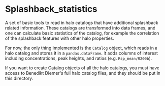# Splashback_statistics
A set of basic tools to read in halo catalogs that have additional splashback related information. These catalogs are transformed into data frames, and one can calculate basic statistics of the catalog, for example the correlation of the splashback features with other halo properties.

For now, the only thing implemented is the `Catalog` object, which reads in a halo catalog and stores it in a `pandas.dataFrame`. It adds columns of interest including concentrations, peak heights, and ratios (e.g. `Rsp_mean/R200b`).

If you want to create Catalog objects of all the halo catalogs, you must have access to Benedikt Diemer's full halo catalog files, and they should be put in this directory.